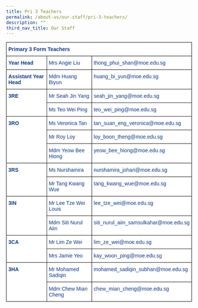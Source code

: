 ```yaml
---
title: Pri 3 Teachers
permalink: /about-us/our-staff/pri-3-teachers/
description: ""
third_nav_title: Our Staff
---
```

<style type="text/css">
.tg  {border-collapse:collapse;border-spacing:0;}
.tg td{border-color:black;border-style:solid;border-width:1px;font-family:Arial, sans-serif;font-size:14px;
  overflow:hidden;padding:10px 5px;word-break:normal;}
.tg th{border-color:black;border-style:solid;border-width:1px;font-family:Arial, sans-serif;font-size:14px;
  font-weight:normal;overflow:hidden;padding:10px 5px;word-break:normal;}
.tg .tg-ifvt{background-color:#FFF;color:#0C3989;font-weight:bold;text-align:left;vertical-align:top}
.tg .tg-vvbc{background-color:#FFF;color:#0C3989;text-align:left;vertical-align:top}
</style>
<table class="tg">
<thead>
  <tr>
    <th class="tg-ifvt" colspan="3" style="border: 1px solid black">Primary 3 Form Teachers</th>
  </tr>
</thead>
<tbody>
  <tr>
    <td class="tg-ifvt" style="border: 1px solid black"><b>Year Head</b></td>
    <td class="tg-vvbc" style="border: 1px solid black">Mrs Angie Liu</td>
    <td class="tg-vvbc" style="border: 1px solid black">thong_phui_shan@moe.edu.sg</td>
  </tr>
  <tr>
    <td class="tg-ifvt" style="border: 1px solid black"><b>Assistant Year Head</b></td>
    <td class="tg-vvbc" style="border: 1px solid black">Mdm Huang Biyun</td>
    <td class="tg-vvbc" style="border: 1px solid black">huang_bi_yun@moe.edu.sg</td>
  </tr>
  <tr>
    <td class="tg-ifvt" rowspan="2" style="border: 1px solid black"><b>3RE</b></td>
    <td class="tg-vvbc" style="border: 1px solid black">Mr Seah Jin Yang</td>
    <td class="tg-vvbc" style="border: 1px solid black">seah_jin_yang@moe.edu.sg</td>
  </tr>
  <tr>
    <td class="tg-vvbc" style="border: 1px solid black">Ms Teo Wei Ping</td>
    <td class="tg-vvbc" style="border: 1px solid black">teo_wei_ping@moe.edu.sg</td>
  </tr>
  <tr>
    <td class="tg-ifvt" rowspan="3" style="border: 1px solid black"><b>3RO</b></td>
    <td class="tg-vvbc" style="border: 1px solid black">Ms Veronica Tan</td>
    <td class="tg-vvbc" style="border: 1px solid black">tan_suan_eng_veronica@moe.edu.sg</td>
  </tr>
  <tr>
    <td class="tg-vvbc" style="border: 1px solid black">Mr Roy Loy</td>
    <td class="tg-vvbc" style="border: 1px solid black">loy_boon_theng@moe.edu.sg</td>
  </tr>
  <tr>
    <td class="tg-vvbc" style="border: 1px solid black">Mdm Yeow Bee Hiong</td>
    <td class="tg-vvbc" style="border: 1px solid black">yeow_bee_hiong@moe.edu.sg</td>
  </tr>
  <tr>
    <td class="tg-ifvt" rowspan="2" style="border: 1px solid black"><b>3RS</b></td>
    <td class="tg-vvbc" style="border: 1px solid black">Ms Nurshamira</td>
    <td class="tg-vvbc" style="border: 1px solid black">nurshamira_johari@moe.edu.sg</td>
  </tr>
  <tr>
    <td class="tg-vvbc" style="border: 1px solid black">Mr Tang Kwang Wue</td>
    <td class="tg-vvbc" style="border: 1px solid black">tang_kwang_wue@moe.edu.sg</td>
  </tr>
  <tr>
    <td class="tg-ifvt" rowspan="2" style="border: 1px solid black"><b>3IN</b></td>
    <td class="tg-vvbc" style="border: 1px solid black">Mr Lee Tze Wei Louis</td>
    <td class="tg-vvbc" style="border: 1px solid black">lee_tze_wei@moe.edu.sg</td>
  </tr>
  <tr>
    <td class="tg-vvbc" style="border: 1px solid black">Mdm Siti Nurul Aiin</td>
    <td class="tg-vvbc" style="border: 1px solid black">siti_nurul_aiin_samsulkahar@moe.edu.sg</td>
  </tr>
  <tr>
    <td class="tg-ifvt" rowspan="2" style="border: 1px solid black"><b>3CA</b></td>
    <td class="tg-vvbc" style="border: 1px solid black">Mr Lim Ze Wei</td>
    <td class="tg-vvbc" style="border: 1px solid black">lim_ze_wei@moe.edu.sg</td>
  </tr>
  <tr>
    <td class="tg-vvbc" style="border: 1px solid black">Mrs Jamie Yeo</td>
    <td class="tg-vvbc" style="border: 1px solid black">kay_woon_ping@moe.edu.sg</td>
  </tr>
  <tr>
    <td class="tg-ifvt" rowspan="2" style="border: 1px solid black"><b>3HA</b></td>
    <td class="tg-vvbc" style="border: 1px solid black">Mr Mohamed Sadiqin</td>
    <td class="tg-vvbc" style="border: 1px solid black">mohamed_sadiqin_subhan@moe.edu.sg</td>
  </tr>
  <tr>
    <td class="tg-vvbc" style="border: 1px solid black">Mdm Chew Mian Cheng</td>
    <td class="tg-vvbc" style="border: 1px solid black">chew_mian_cheng@moe.edu.sg</td>
  </tr>
</tbody>
</table>